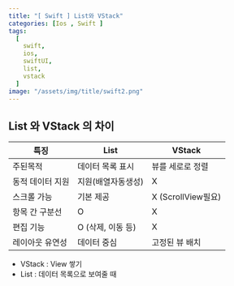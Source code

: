 ```yaml
---
title: "[ Swift ] List와 VStack"
categories: [Ios , Swift ]
tags:
  [
    swift,
    ios,
    swiftUI,
    list,
    vstack
  ] 
image: "/assets/img/title/swift2.png"
---
```


## List 와 VStack 의 차이

|특징|List|VStack|
|------|---|---|
|주된목적|데이터 목록 표시|뷰를 세로로 정렬|
|동적 데이터 지원|지원(배열자동생성)| X|
|스크롤 가능|기본 제공|X (ScrollView필요)|
|항목 간 구분선|O|X|
|편집 기능|O (삭제, 이동 등)|X|
|레이아웃 유연성|데이터 중심|고정된 뷰 배치|

* VStack : View 쌓기
* List : 데이터 목록으로 보여줄 때